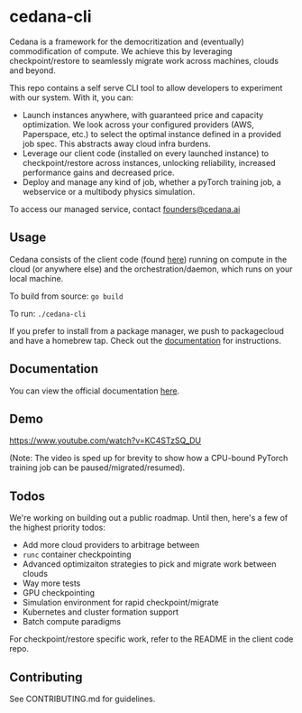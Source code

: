 # cedana-cli

Cedana is a framework for the democritization and (eventually) commodification of compute. We achieve this by leveraging checkpoint/restore to seamlessly migrate work across machines, clouds and beyond.

This repo contains a self serve CLI tool to allow developers to experiment with our system. With it, you can:

- Launch instances anywhere, with guaranteed price and capacity optimization. We look across your configured providers (AWS, Paperspace, etc.) to select the optimal instance defined in a provided job spec. This abstracts away cloud infra burdens.
- Leverage our client code (installed on every launched instance) to checkpoint/restore across instances, unlocking reliability, increased performance gains and decreased price.
- Deploy and manage any kind of job, whether a pyTorch training job, a webservice or a multibody physics simulation.

To access our managed service, contact founders@cedana.ai

## Usage
Cedana consists of the client code (found [here](https://github.com/nravic/cedana)) running on compute in the cloud (or anywhere else) and the orchestration/daemon, which runs on your local machine. 

To build from source: 
`go build`

To run: 
`./cedana-cli`

If you prefer to install from a package manager, we push to packagecloud and have a homebrew tap. Check out the [documentation](cedna.rtfd.io) for instructions. 

## Documentation
You can view the official documentation [here](cedana.rtfd.io). 

## Demo

https://www.youtube.com/watch?v=KC4STzSQ_DU

(Note: The video is sped up for brevity to show how a CPU-bound PyTorch training job can be paused/migrated/resumed). 


## Todos 
We're working on building out a public roadmap. Until then, here's a few of the highest priority todos: 

- Add more cloud providers to arbitrage between
- `runc` container checkpointing
- Advanced optimizaiton strategies to pick and migrate work between clouds
- Way more tests
- GPU checkpointing 
- Simulation environment for rapid checkpoint/migrate 
- Kubernetes and cluster formation support
- Batch compute paradigms

For checkpoint/restore specific work, refer to the README in the client code repo.

## Contributing

See CONTRIBUTING.md for guidelines. 
